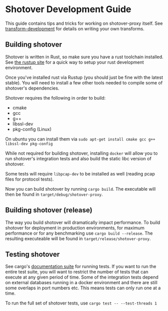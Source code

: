 # Shotover Development Guide

This guide contains tips and tricks for working on shotover-proxy itself. 
See [transform-development](transform-development.md) for details on writing your own transforms.

## Building shotover
Shotover is written in Rust, so make sure you have a rust toolchain installed. See [the rustup site](https://rustup.rs/) for a quick way to setup your
rust development environment.

Once you've installed rust via Rustup (you should just be fine with the latest stable). You will need to install a few other tools
needed to compile some of shotover's dependencies. 

Shotover requires the following in order to build:

* cmake
* gcc
* g++
* libssl-dev
* pkg-config (Linux)

On ubuntu you can install them via `sudo apt-get install cmake gcc g++ libssl-dev pkg-config`

While not required for building shotover, installing `docker` will allow you to run shotover's integration tests and also build
the static libc version of shotover. 

Some tests will require `libpcap-dev` to be installed as well (reading pcap files for protocol tests).

Now you can build shotover by running `cargo build`. The executable will then be found in `target/debug/shotover-proxy`.

## Building shotover (release)
The way you build shotover will dramatically impact performance. To build shotover for deployment in production environments, for maximum performance 
or for any benchmarking use `cargo build --release`. The resulting executeable will be found in `target/release/shotover-proxy`. 

## Testing shotover
See cargo's [documentation suite](https://doc.rust-lang.org/cargo/commands/cargo-test.html) for running tests. If you want to run the entire test suite,
you will want to restrict the number of tests that can execute at any given period of time. Some of the integration tests depend on 
external databases running in a docker environment and there are still some overlaps in port numbers etc. This means tests can only run one at a time.

To run the full set of shotover tests, use `cargo test -- --test-threads 1`


